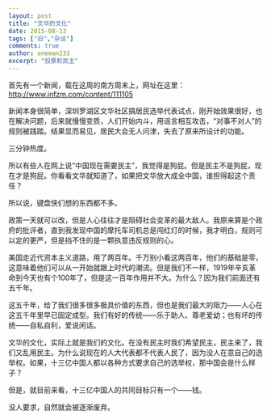 ```yaml
---
layout: post
title: "文华的文化"
date: 2015-08-13
tags: ["旧","杂谈"]
comments: true
author: oneman233
excerpt: "投票和民主"
---
```


首先有一个新闻，载在这周的南方周末上，网址在这里：http://www.infzm.com/content/111105

新闻本身很简单，深圳罗湖区文华社区搞居民选举代表试点，刚开始效果很好，也在解决问题，后来就慢慢变质，人们开始内斗，用谣言相互攻击，“对事不对人”的规则被践踏。结果显而易见，居民大会无人问津，失去了原来所设计的功能。

三分钟热度。

所以有些人在网上说“中国现在需要民主”，我觉得是狗屁。但是民主不是狗屁，现在才是狗屁。你看看文华就知道了，如果把文华放大成全中国，谁担得起这个责任？

所以说，键盘侠们想的东西都不多。

政策一天就可以改，但是人心往往才是阻碍社会变革的最大敌人。我原来算是个政府的批评者，直到我发现中国的摩托车司机总是闯红灯的时候，我才明白，规则可以定的更严，但是挡不住的是一颗执意违反规则的心。

美国走近代资本主义道路，用了两百年。千万别小看这两百年，他们的基础是零，这意味着他们可以从一开始就跟上时代的潮流。但是我们不一样，1919年辛亥革命到今天也有个100年了，但是这一百年作用并不大。为什么？因为我们前面还有五千年。

这五千年，给了我们很多很多极具价值的东西，但也是我们最大的阻力——人心在这五千年里早已固定成型。我们有好的传统——乐于助人、尊老爱幼；也有坏的传统——自私自利，爱说闲话。

文华的文化，实际上就是我们的文化。在没有民主时我们希望民主，民主来了，我们又乱用民主。为什么说现在的人大代表都不代表人民了，因为没人在意自己的选举权。如果，十三亿中国人都以各种方式要求自己的选举权，那中国会是什么样子？

但是，就目前来看，十三亿中国人的共同目标只有一个——钱。

没人要求，自然就会被逐渐废弃。